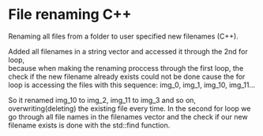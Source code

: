 # File renaming C++
Renaming all files from a folder to user specified new filenames (C++).

Added all filenames in a string vector and accessed it through the 2nd for loop,  
because when making the renaming proccess through the first loop, the check if the new filename already exists could not be done cause the for loop is accessing the files with this sequence: img_0, img_1, img_10, img_11...

So it renamed img_10 to img_2, img_11 to img_3 and so on, overwriting(deleting) the existing file every time.
In the second for loop we go through all file names in the filenames vector and the check if our new filename exists is done with the std::find function.
